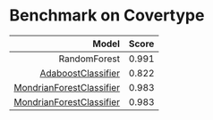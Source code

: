 # Benchmark on Covertype

| Model | Score |
| -----:|:----- |
| RandomForest | 0.991 |
| [AdaboostClassifier](https://scikit-learn.org/stable/modules/generated/sklearn.ensemble.AdaBoostClassifier.html) |0.822 |
| [MondrianForestClassifier](https://github.com/AlexandreAbraham/acme_factory/tree/main/Classification/scikit-garden-MondrianForestClassifier) | 0.983 |
| [MondrianForestClassifier](scikit-garden-MondrianForestClassifier/) | 0.983 |

